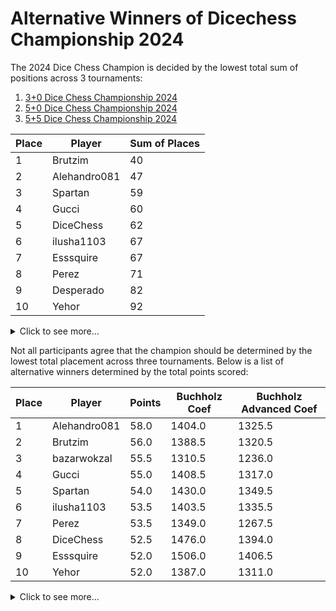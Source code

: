 # Alternative Winners of Dicechess Championship 2024

The 2024 Dice Chess Champion is decided by the lowest total sum of positions across 3 tournaments:

1. [3+0 Dice Chess Championship 2024](https://dicechess.com/tournament/89727121)
2. [5+0 Dice Chess Championship 2024](https://dicechess.com/tournament/61495563)
3. [5+5 Dice Chess Championship 2024](https://dicechess.com/tournament/66232993)

| Place | Player                | Sum of Places |
|-------|-----------------------|-----------------|
| 1     | Brutzim               | 40              |
| 2     | Alehandro081          | 47              |
| 3     | Spartan               | 59              |
| 4     | Gucci                 | 60              |
| 5     | DiceChess             | 62              |
| 6     | ilusha1103            | 67              |
| 7     | Esssquire             | 67              |
| 8     | Perez                 | 71              |
| 9     | Desperado             | 82              |
| 10    | Yehor                 | 92              |
<details>
<summary>Click to see more...</summary>

| Place | Player                | Sum of Places   |
|-------|-----------------------|-----------------|
| 11    | Qg4                   | 103             |
| 12    | fueqe                 | 105             |
| 13    | smiralex              | 106             |
| 14    | Admiral               | 108             |
| 15    | ivankur               | 115             |
| 16    | zzzeminem             | 116             |
| 17    | svline1               | 117             |
| 18    | Rabestro              | 122             |
| 19    | DarkPapin             | 123             |
| 20    | bazarwokzal           | 125             |
| 21    | Anoi                  | 126             |
| 22    | IvCotto               | 126             |
| 23    | bthrvrwhr             | 133             |
| 24    | Borodach1             | 137             |
| 25    | FloatingMorality      | 139             |
| 26    | Kipovets              | 148             |
| 27    | Anatoly1976           | 148             |
| 28    | Pastor                | 150             |
| 29    | Pashko                | 153             |
| 30    | GrMagician            | 156             |
| 31    | Qtrie                 | 161             |
| 32    | ValentinPetrov        | 161             |
| 33    | marat                 | 162             |
| 34    | Galaxy4Chess          | 164             |
| 35    | LinDa                 | 164             |
| 36    | MRSOK                 | 167             |
| 37    | Volodya12             | 169             |
| 38    | Horus                 | 173             |
| 39    | Oirat1987             | 173             |
| 40    | babai83               | 173             |
| 41    | AlexeyOK              | 173             |
| 42    | ChessHorse            | 173             |
| 43    | Mailman1977           | 174             |
| 44    | DrMelekess            | 176             |
| 45    | iDronov               | 176             |
| 46    | SrPeliGroSo           | 177             |
| 47    | Artem1983             | 178             |
| 48    | Anvarprogamer         | 180             |
| 49    | WilliamSteinitz       | 180             |
| 50    | DirtyHarry            | 181             |
| 51    | AlexisChess           | 182             |
| 52    | lyal                  | 182             |
| 53    | nikchess12            | 182             |
| 54    | AlexLind              | 182             |
| 55    | chessbober            | 182             |
| 56    | Tembos                | 183             |
| 57    | Chessburger           | 185             |
| 58    | Doggo001              | 186             |
| 59    | borozdov              | 187             |
| 60    | Blaze                 | 189             |
| 61    | MuMuK                 | 190             |
| 62    | OlegDroz              | 191             |
| 63    | Polyfem               | 191             |
| 64    | DESOKSIRIBONUKLEOTID  | 191             |
| 65    | WillUkissme           | 192             |
| 66    | fvk                   | 193             |
| 67    | DjStol                | 193             |
| 68    | Fenix                 | 194             |
| 69    | Allshad               | 194             |
| 70    | Peter                 | 194             |
| 71    | polukopyrka           | 196             |
| 72    | DombrovskaS           | 197             |
| 73    | gosha83               | 198             |
| 74    | Tramvaj               | 200             |
| 75    | Fildibob              | 200             |
| 76    | Sduvalo72             | 202             |
| 77    | Toms                  | 203             |
| 78    | k926ee                | 204             |
| 79    | Griha                 | 205             |
| 80    | evaumka               | 208             |
| 81    | Momus                 | 208             |
| 82    | armynin               | 209             |
| 83    | Neznayka              | 211             |
| 84    | Saulesmeita           | 213             |
| 85    | Arlley                | 213             |
| 86    | Candid                | 213             |
| 87    | LeoArman              | 213             |
| 88    | Sapsade               | 214             |
| 89    | fullfeel              | 215             |
| 90    | Lornean               | 215             |
| 91    | Forrvard              | 216             |
| 92    | Robin                 | 218             |
| 93    | Vertex                | 219             |
| 94    | Gabriella             | 220             |
| 95    | Arbastro              | 220             |
| 96    | TESEY                 | 221             |
| 97    | SchnapsReich          | 221             |
| 98    | Hvicha                | 222             |
| 99    | alexandrachess        | 223             |
| 100   | Tynbr                 | 224             |
| 101   | Dayana124             | 225             |
| 102   | BlackJack7            | 226             |
| 103   | MihaiIorga            | 226             |
| 104   | Ldr                   | 227             |
| 105   | Pavelser              | 227             |
| 106   | SuperMario            | 227             |
| 107   | TaadsSSaads           | 228             |
| 108   | VKB                   | 230             |
| 109   | Anna01                | 231             |
| 110   | IvanP                 | 234             |
| 111   | Ricco                 | 237             |
| 112   | Vladimirovich         | 239             |
| 113   | Simon233              | 239             |
| 114   | SAB                   | 239             |
| 115   | Iiioki                | 239             |
| 116   | Serg777               | 240             |
| 117   | loeschick             | 241             |
| 118   | Romantic1982          | 242             |
| 119   | N1k7                  | 244             |
| 120   | smitashka             | 244             |
| 121   | kost665               | 245             |
| 122   | buzina                | 245             |
| 123   | GravityChess          | 245             |
| 124   | Stupid                | 248             |
| 125   | rachangel225          | 249             |
| 126   | Boss1005              | 251             |
| 127   | HaF23                 | 252             |
| 128   | Alik                  | 252             |
| 129   | maha0a                | 254             |
| 130   | Gomelchess1949        | 255             |
| 131   | bigmag2011            | 255             |
| 132   | AlipovsA              | 258             |
| 133   | vitja11111            | 258             |
| 134   | AlexAlx               | 259             |
| 135   | Kamovich              | 261             |
| 136   | YunSan8               | 262             |
| 137   | Bonusman              | 262             |
| 138   | MEXAHIK               | 263             |
| 139   | Maxim77               | 264             |
| 140   | skhudyakov1           | 267             |
| 141   | LaBourdonnais         | 272             |
| 142   | BobbyChess            | 274             |
| 143   | Pyan                  | 276             |
| 144   | KolyaMalya            | 280             |
| 145   | Quinn                 | 283             |
| 146   | Irkut2049             | 284             |
| 147   | Flowolga              | 284             |
| 148   | Gardez                | 285             |
| 149   | anodator              | 286             |
| 150   | AstroLina             | 286             |
| 151   | JaroslavsO            | 287             |
| 152   | tulalan               | 289             |
| 153   | Ponchik               | 290             |
| 154   | Alexafik              | 291             |
| 155   | Noisbomb              | 292             |
| 156   | ArikMakKEM            | 292             |
| 157   | Monakh17              | 292             |
| 158   | razonrus              | 294             |
| 159   | misha                 | 294             |
| 160   | gmelect               | 295             |
| 161   | TheLastHero           | 295             |
| 162   | Diepio                | 295             |
| 163   | vampir580             | 295             |
| 164   | AllahResurrection     | 296             |
| 165   | csvs                  | 298             |
| 166   | Arleriana             | 298             |
| 167   | Radideathel           | 298             |
| 168   | YarikG                | 299             |
| 169   | BrikersA              | 300             |
| 170   | bobep                 | 300             |
| 171   | RFClassifier          | 301             |
| 172   | MakarikRaskumarik52   | 301             |
| 173   | konst1                | 302             |
| 174   | Makar7858759          | 303             |
| 175   | ManManych             | 304             |
| 176   | Darkf1ame             | 304             |
| 177   | Sardorbek             | 304             |
| 178   | Golubi4ko             | 305             |
| 179   | Stranger84            | 306             |
| 180   | Sancho85              | 306             |
| 181   | PeCh02                | 307             |
| 182   | 893                   | 307             |
| 183   | dragge                | 308             |
| 184   | Konfeta               | 308             |
| 185   | Minhoroworiw23        | 309             |
| 186   | munkapire             | 309             |
| 187   | mrrrshtoll            | 311             |
| 188   | GuruPokera            | 311             |
| 189   | AZeppeli              | 311             |
| 190   | Gooutcheaters         | 311             |
| 191   | Fiorino               | 312             |
| 192   | jj0310                | 312             |
| 193   | Alexander78           | 313             |
| 194   | Elviraholopova        | 313             |
| 195   | Three                 | 313             |
| 196   | AlainDemur            | 313             |
| 197   | Dyrila                | 314             |
| 198   | changy                | 314             |
| 199   | Interista             | 315             |
| 200   | Nick                  | 315             |
| 201   | Elistinka             | 315             |
| 202   | Vova1974              | 317             |
| 203   | pioletti              | 317             |
| 204   | gleb3014              | 318             |
| 205   | saule                 | 319             |
| 206   | Makcumka              | 320             |
| 207   | coolkarlis            | 321             |
| 208   | Roman88               | 322             |
| 209   | ExclusiveHinkal       | 322             |
| 210   | Ahaha                 | 322             |
| 211   | Rostik                | 323             |
| 212   | GerDaMarin            | 324             |
| 213   | alexbabic             | 324             |
| 214   | Nikolay48             | 325             |
| 215   | linnong               | 326             |
| 216   | Eridiant              | 328             |
| 217   | ArolandoBloon         | 329             |
| 218   | FCSTORM180            | 332             |
| 219   | Moonster              | 334             |
| 220   | Suvenir               | 334             |
| 221   | Rusea                 | 338             |
| 222   | mastoker              | 340             |
| 223   | Lutik                 | 342             |
| 224   | Konan110803           | 344             |
| 225   | 0odbo0                | 345             |
| 226   | openai                | 346             |
| 227   | m0bbich               | 347             |
| 228   | Serg                  | 352             |
| 229   | Globalist77           | 352             |
| 230   | GermanSaratov         | 355             |
| 231   | AntonioBandera        | 361             |
| 232   | V4erasrr              | 362             |
| 233   | Aaromiro              | 362             |
| 234   | sinner312             | 367             |
| 235   | tataSerhey            | 368             |
| 236   | Love                  | 376             |
| 237   | vikvvv                | 376             |
| 238   | skrydg                | 383             |
| 239   | Alinasamorukova07     | 391             |
| 240   | Oneofyou              | 403             |
| 241   | egor1400              | 416             |
| 242   | kapran                | 457             |
</details>

Not all participants agree that the champion should be determined by the lowest total placement across three tournaments. Below is a list of alternative winners determined by the total points scored:

| Place | Player                | Points | Buchholz Coef | Buchholz Advanced Coef |
|-------|-----------------------|--------|---------------|-------------------------|
| 1     | Alehandro081          | 58.0   | 1404.0        | 1325.5                  |
| 2     | Brutzim               | 56.0   | 1388.5        | 1320.5                  |
| 3     | bazarwokzal           | 55.5   | 1310.5        | 1236.0                  |
| 4     | Gucci                 | 55.0   | 1408.5        | 1317.0                  |
| 5     | Spartan               | 54.0   | 1430.0        | 1349.5                  |
| 6     | ilusha1103            | 53.5   | 1403.5        | 1335.5                  |
| 7     | Perez                 | 53.5   | 1349.0        | 1267.5                  |
| 8     | DiceChess             | 52.5   | 1476.0        | 1394.0                  |
| 9     | Esssquire             | 52.0   | 1506.0        | 1406.5                  |
| 10    | Yehor                 | 52.0   | 1387.0        | 1311.0                  |
<details>
<summary>Click to see more...</summary>

| Place | Player                | Points | Buchholz Coef | Buchholz Advanced Coef |
|-------|-----------------------|--------|---------------|-------------------------|
| 11    | Desperado             | 51.5   | 1367.5        | 1293.0                  |
| 12    | fueqe                 | 51.0   | 1450.0        | 1358.5                  |
| 13    | smiralex              | 51.0   | 1372.5        | 1301.0                  |
| 14    | FloatingMorality      | 51.0   | 1250.5        | 1189.5                  |
| 15    | zzzeminem             | 50.5   | 1432.0        | 1345.5                  |
| 16    | Qg4                   | 50.5   | 1419.0        | 1335.5                  |
| 17    | ivankur               | 50.0   | 1420.5        | 1332.0                  |
| 18    | Anoi                  | 50.0   | 1418.0        | 1333.5                  |
| 19    | Admiral               | 50.0   | 1405.0        | 1317.5                  |
| 20    | Horus                 | 50.0   | 1376.5        | 1293.5                  |
| 21    | Rabestro              | 49.5   | 1405.0        | 1329.5                  |
| 22    | svline1               | 49.5   | 1322.0        | 1249.5                  |
| 23    | Galaxy4Chess          | 49.0   | 1399.0        | 1318.5                  |
| 24    | bthrvrwhr             | 49.0   | 1286.0        | 1216.0                  |
| 25    | Qtrie                 | 48.5   | 1396.5        | 1306.5                  |
| 26    | Kipovets              | 48.5   | 1281.5        | 1213.5                  |
| 27    | Anatoly1976           | 48.0   | 1303.0        | 1229.0                  |
| 28    | ValentinPetrov        | 48.0   | 1244.5        | 1178.0                  |
| 29    | Pastor                | 47.5   | 1389.0        | 1311.5                  |
| 30    | babai83               | 47.5   | 1342.5        | 1270.5                  |
| 31    | marat                 | 47.5   | 1274.5        | 1205.5                  |
| 32    | DrMelekess            | 47.5   | 1256.5        | 1186.0                  |
| 33    | GrMagician            | 47.0   | 1334.5        | 1263.0                  |
| 34    | lyal                  | 47.0   | 1275.0        | 1205.5                  |
| 35    | Fenix                 | 47.0   | 1242.5        | 1168.0                  |
| 36    | AlexLind              | 46.0   | 1331.0        | 1257.5                  |
| 37    | Anvarprogamer         | 46.0   | 1292.0        | 1223.0                  |
| 38    | Sduvalo72             | 46.0   | 1280.0        | 1206.0                  |
| 39    | DombrovskaS           | 46.0   | 1249.0        | 1176.0                  |
| 40    | evaumka               | 45.5   | 1317.0        | 1247.5                  |
| 41    | DjStol                | 45.0   | 1368.5        | 1284.5                  |
| 42    | MuMuK                 | 45.0   | 1352.0        | 1269.0                  |
| 43    | Blaze                 | 45.0   | 1327.5        | 1256.0                  |
| 44    | Fildibob              | 45.0   | 1303.5        | 1226.5                  |
| 45    | Polyfem               | 45.0   | 1290.5        | 1214.5                  |
| 46    | gosha83               | 45.0   | 1257.0        | 1193.0                  |
| 47    | Momus                 | 45.0   | 1257.0        | 1188.0                  |
| 48    | Griha                 | 45.0   | 1245.0        | 1184.5                  |
| 49    | Candid                | 45.0   | 1229.0        | 1162.0                  |
| 50    | Ricco                 | 45.0   | 1173.0        | 1104.5                  |
| 51    | LeoArman              | 44.5   | 1296.5        | 1232.5                  |
| 52    | fullfeel              | 44.0   | 1283.0        | 1211.0                  |
| 53    | Sapsade               | 44.0   | 1282.5        | 1223.0                  |
| 54    | Saulesmeita           | 44.0   | 1281.0        | 1205.5                  |
| 55    | Pavelser              | 44.0   | 1275.5        | 1199.5                  |
| 56    | Forrvard              | 44.0   | 1272.5        | 1200.5                  |
| 57    | TESEY                 | 44.0   | 1237.5        | 1167.0                  |
| 58    | Arbastro              | 43.5   | 1303.5        | 1226.5                  |
| 59    | SAB                   | 43.5   | 1195.0        | 1134.0                  |
| 60    | TaadsSSaads           | 43.0   | 1312.0        | 1237.5                  |
| 61    | loeschick             | 43.0   | 1235.0        | 1167.5                  |
| 62    | kost665               | 43.0   | 1186.0        | 1124.5                  |
| 63    | Romantic1982          | 42.5   | 1279.5        | 1211.5                  |
| 64    | Serg777               | 42.5   | 1247.5        | 1179.5                  |
| 65    | AlexAlx               | 42.0   | 1241.0        | 1166.5                  |
| 66    | maha0a                | 42.0   | 1215.0        | 1147.5                  |
| 67    | YunSan8               | 42.0   | 1196.0        | 1129.0                  |
| 68    | AlipovsA              | 42.0   | 1125.5        | 1063.5                  |
| 69    | Stupid                | 42.0   | 1111.0        | 1052.0                  |
| 70    | SchnapsReich          | 41.0   | 1231.5        | 1158.5                  |
| 71    | VKB                   | 40.5   | 1274.0        | 1199.0                  |
| 72    | Darkf1ame             | 39.5   | 1262.5        | 1189.5                  |
| 73    | bigmag2011            | 39.5   | 1239.5        | 1162.0                  |
| 74    | tulalan               | 39.0   | 1288.5        | 1213.5                  |
| 75    | csvs                  | 39.0   | 1235.5        | 1169.5                  |
| 76    | Flowolga              | 39.0   | 1189.0        | 1119.5                  |
| 77    | ArolandoBloon         | 38.5   | 1076.0        | 1018.0                  |
| 78    | Fiorino               | 38.0   | 1221.5        | 1160.0                  |
| 79    | LaBourdonnais         | 38.0   | 1202.5        | 1132.0                  |
| 80    | Eridiant              | 38.0   | 1126.5        | 1066.5                  |
| 81    | gmelect               | 37.5   | 1088.5        | 1024.5                  |
| 82    | mastoker              | 36.0   | 1132.5        | 1058.0                  |
| 83    | ChessHorse            | 36.0   | 1074.5        | 1013.0                  |
| 84    | Pashko                | 36.0   | 1068.5        | 1005.5                  |
| 85    | m0bbich               | 36.0   | 992.0         | 936.5                   |
| 86    | Oirat1987             | 35.0   | 1047.0        | 994.5                   |
| 87    | DarkPapin             | 34.0   | 872.5         | 817.0                   |
| 88    | polukopyrka           | 33.0   | 1114.5        | 1051.5                  |
| 89    | IvCotto               | 33.0   | 896.0         | 846.0                   |
| 90    | Borodach1             | 33.0   | 790.5         | 747.5                   |
| 91    | Alexander78           | 32.5   | 1028.0        | 967.0                   |
| 92    | YarikG                | 32.0   | 1095.5        | 1006.5                  |
| 93    | SuperMario            | 32.0   | 1023.0        | 967.0                   |
| 94    | MihaiIorga            | 32.0   | 1019.0        | 962.0                   |
| 95    | alexandrachess        | 32.0   | 1016.0        | 969.0                   |
| 96    | Serg                  | 31.0   | 1116.0        | 1032.0                  |
| 97    | Vladimirovich         | 31.0   | 1007.5        | 956.5                   |
| 98    | N1k7                  | 31.0   | 971.5         | 920.0                   |
| 99    | SrPeliGroSo           | 31.0   | 930.5         | 866.5                   |
| 100   | Volodya12             | 31.0   | 806.0         | 763.0                   |
| 101   | Mailman1977           | 31.0   | 774.5         | 726.5                   |
| 102   | WilliamSteinitz       | 31.0   | 751.5         | 707.5                   |
| 103   | Chessburger           | 31.0   | 732.5         | 696.0                   |
| 104   | Monakh17              | 30.0   | 901.0         | 816.0                   |
| 105   | AlexisChess           | 30.0   | 826.0         | 773.0                   |
| 106   | borozdov              | 30.0   | 817.0         | 764.0                   |
| 107   | WillUkissme           | 30.0   | 798.0         | 754.0                   |
| 108   | DESOKSIRIBONUKLEOTID  | 30.0   | 793.5         | 741.5                   |
| 109   | Love                  | 29.0   | 966.5         | 909.0                   |
| 110   | Irkut2049             | 29.0   | 900.5         | 861.0                   |
| 111   | Vertex                | 28.5   | 757.5         | 711.5                   |
| 112   | Vova1974              | 28.0   | 868.5         | 792.5                   |
| 113   | Tynbr                 | 28.0   | 793.0         | 738.0                   |
| 114   | Konfeta               | 27.5   | 918.0         | 867.5                   |
| 115   | Moonster              | 27.0   | 723.0         | 665.5                   |
| 116   | mrrrshtoll            | 26.5   | 876.5         | 798.0                   |
| 117   | HaF23                 | 26.0   | 800.0         | 753.5                   |
| 118   | Kamovich              | 26.0   | 768.5         | 719.5                   |
| 119   | vitja11111            | 26.0   | 755.0         | 707.5                   |
| 120   | Gooutcheaters         | 25.5   | 811.0         | 773.5                   |
| 121   | Bonusman              | 25.0   | 738.5         | 694.5                   |
| 122   | BobbyChess            | 24.0   | 777.5         | 732.5                   |
| 123   | FCSTORM180            | 23.0   | 830.5         | 787.5                   |
| 124   | Pyan                  | 23.0   | 714.5         | 656.5                   |
| 125   | alexbabic             | 22.0   | 633.0         | 598.5                   |
| 126   | MRSOK                 | 22.0   | 596.5         | 559.5                   |
| 127   | GravityChess          | 22.0   | 577.0         | 534.0                   |
| 128   | AlexeyOK              | 20.0   | 548.0         | 511.5                   |
| 129   | Suvenir               | 20.0   | 509.5         | 464.0                   |
| 130   | Lutik                 | 19.5   | 865.5         | 809.5                   |
| 131   | DirtyHarry            | 19.0   | 594.5         | 556.0                   |
| 132   | chessbober            | 19.0   | 581.0         | 552.5                   |
| 133   | Rusea                 | 19.0   | 575.5         | 536.5                   |
| 134   | Doggo001              | 19.0   | 534.5         | 502.0                   |
| 135   | fvk                   | 18.5   | 532.0         | 505.5                   |
| 136   | Konan110803           | 18.0   | 635.5         | 594.5                   |
| 137   | OlegDroz              | 18.0   | 566.0         | 533.5                   |
| 138   | Allshad               | 18.0   | 538.5         | 517.0                   |
| 139   | Toms                  | 18.0   | 496.5         | 474.0                   |
| 140   | k926ee                | 18.0   | 496.5         | 471.5                   |
| 141   | LinDa                 | 18.0   | 298.0         | 280.0                   |
| 142   | Oneofyou              | 17.0   | 570.0         | 515.0                   |
| 143   | vampir580             | 17.0   | 544.0         | 490.0                   |
| 144   | Lornean               | 17.0   | 521.5         | 497.5                   |
| 145   | Robin                 | 17.0   | 501.5         | 476.0                   |
| 146   | Hvicha                | 17.0   | 489.0         | 461.0                   |
| 147   | egor1400              | 16.5   | 858.0         | 798.5                   |
| 148   | Elistinka             | 16.0   | 553.5         | 511.0                   |
| 149   | Globalist77           | 16.0   | 547.0         | 512.0                   |
| 150   | Ldr                   | 16.0   | 534.0         | 505.0                   |
| 151   | Anna01                | 16.0   | 507.5         | 486.0                   |
| 152   | Simon233              | 16.0   | 495.0         | 471.0                   |
| 153   | Iiioki                | 16.0   | 458.5         | 436.5                   |
| 154   | misha                 | 16.0   | 403.0         | 365.5                   |
| 155   | rachangel225          | 15.0   | 536.5         | 500.0                   |
| 156   | buzina                | 15.0   | 512.0         | 490.5                   |
| 157   | Alik                  | 15.0   | 495.0         | 464.5                   |
| 158   | Boss1005              | 15.0   | 492.0         | 465.5                   |
| 159   | openai                | 15.0   | 374.0         | 315.0                   |
| 160   | MEXAHIK               | 15.0   | 369.5         | 350.0                   |
| 161   | iDronov               | 15.0   | 331.0         | 304.0                   |
| 162   | Artem1983             | 15.0   | 322.5         | 297.5                   |
| 163   | nikchess12            | 15.0   | 300.0         | 279.0                   |
| 164   | Tembos                | 15.0   | 292.5         | 271.0                   |
| 165   | 0odbo0                | 14.5   | 528.0         | 485.0                   |
| 166   | Peter                 | 14.0   | 296.0         | 279.0                   |
| 167   | Tramvaj               | 14.0   | 264.5         | 246.5                   |
| 168   | GermanSaratov         | 13.5   | 586.5         | 541.5                   |
| 169   | Quinn                 | 13.0   | 457.0         | 436.0                   |
| 170   | KolyaMalya            | 13.0   | 453.0         | 428.0                   |
| 171   | PeCh02                | 13.0   | 352.5         | 314.5                   |
| 172   | armynin               | 13.0   | 298.5         | 277.5                   |
| 173   | Neznayka              | 13.0   | 297.0         | 277.0                   |
| 174   | Arlley                | 13.0   | 288.0         | 265.0                   |
| 175   | Gabriella             | 13.0   | 257.0         | 241.0                   |
| 176   | Gardez                | 12.0   | 468.0         | 447.5                   |
| 177   | anodator              | 12.0   | 466.5         | 443.0                   |
| 178   | V4erasrr              | 12.0   | 457.0         | 400.5                   |
| 179   | Dayana124             | 12.0   | 307.5         | 284.5                   |
| 180   | BlackJack7            | 12.0   | 301.0         | 282.0                   |
| 181   | IvanP                 | 12.0   | 271.0         | 255.0                   |
| 182   | smitashka             | 11.5   | 259.0         | 239.0                   |
| 183   | tataSerhey            | 11.0   | 459.5         | 423.5                   |
| 184   | Gomelchess1949        | 11.0   | 262.0         | 244.0                   |
| 185   | sinner312             | 10.0   | 370.5         | 324.5                   |
| 186   | Maxim77               | 10.0   | 291.5         | 270.0                   |
| 187   | skhudyakov1           | 10.0   | 268.5         | 247.0                   |
| 188   | ArikMakKEM            | 9.0    | 294.0         | 274.5                   |
| 189   | TheLastHero           | 8.0    | 320.0         | 298.0                   |
| 190   | AntonioBandera        | 8.0    | 251.5         | 215.5                   |
| 191   | AstroLina             | 8.0    | 238.0         | 218.0                   |
| 192   | JaroslavsO            | 8.0    | 226.5         | 210.5                   |
| 193   | Ponchik               | 8.0    | 166.0         | 146.0                   |
| 194   | Arleriana             | 7.0    | 418.0         | 399.0                   |
| 195   | Aaromiro              | 7.0    | 232.0         | 179.5                   |
| 196   | BrikersA              | 7.0    | 228.0         | 197.0                   |
| 197   | Alexafik              | 7.0    | 216.5         | 189.5                   |
| 198   | Noisbomb              | 7.0    | 173.0         | 154.0                   |
| 199   | razonrus              | 7.0    | 147.0         | 126.0                   |
| 200   | Diepio                | 7.0    | 136.5         | 109.5                   |
| 201   | vikvvv                | 6.5    | 140.5         | 113.0                   |
| 202   | RFClassifier          | 6.0    | 278.5         | 244.5                   |
| 203   | AllahResurrection     | 6.0    | 216.5         | 191.5                   |
| 204   | Radideathel           | 4.0    | 226.5         | 203.0                   |
| 205   | Sardorbek             | 4.0    | 196.5         | 170.5                   |
| 206   | Stranger84            | 4.0    | 127.0         | 112.0                   |
| 207   | bobep                 | 4.0    | 118.5         | 95.5                    |
| 208   | MakarikRaskumarik52   | 3.0    | 237.5         | 214.0                   |
| 209   | kapran                | 3.0    | 172.0         | 96.5                    |
| 210   | Golubi4ko             | 3.0    | 170.5         | 135.5                   |
| 211   | ManManych             | 3.0    | 132.5         | 92.0                    |
| 212   | skrydg                | 3.0    | 130.0         | 91.0                    |
| 213   | konst1                | 3.0    | 129.5         | 106.5                   |
| 214   | Makar7858759          | 3.0    | 112.0         | 93.0                    |
| 215   | 893                   | 2.0    | 120.5         | 100.5                   |
| 216   | Sancho85              | 2.0    | 112.0         | 78.0                    |
| 217   | Elviraholopova        | 2.0    | 55.5          | 39.0                    |
| 218   | dragge                | 2.0    | 49.5          | 32.0                    |
| 219   | Minhoroworiw23        | 2.0    | 39.5          | 21.5                    |
| 220   | Alinasamorukova07     | 1.0    | 171.0         | 134.5                   |
| 221   | AZeppeli              | 1.0    | 85.0          | 60.5                    |
| 222   | jj0310                | 1.0    | 74.5          | 45.0                    |
| 223   | munkapire             | 1.0    | 73.5          | 45.0                    |
| 224   | Three                 | 1.0    | 50.0          | 32.0                    |
| 225   | GuruPokera            | 1.0    | 48.5          | 30.5                    |
| 226   | AlainDemur            | 1.0    | 42.5          | 25.0                    |
| 227   | Dyrila                | 1.0    | 34.0          | 19.0                    |
| 228   | gleb3014              | 1.0    | 27.0          | 12.0                    |
| 229   | Interista             | 1.0    | 27.0          | 10.0                    |
| 230   | pioletti              | 1.0    | 19.0          | 3.0                     |
| 231   | Makcumka              | 0.0    | 76.0          | 58.0                    |
| 232   | changy                | 0.0    | 59.5          | 19.5                    |
| 233   | coolkarlis            | 0.0    | 51.0          | 17.0                    |
| 234   | saule                 | 0.0    | 47.0          | 32.0                    |
| 235   | Nick                  | 0.0    | 40.5          | 16.0                    |
| 236   | ExclusiveHinkal       | 0.0    | 34.0          | 15.0                    |
| 237   | Rostik                | 0.0    | 33.0          | 15.0                    |
| 238   | Ahaha                 | 0.0    | 33.0          | 11.0                    |
| 239   | GerDaMarin            | 0.0    | 20.0          | 4.0                     |
| 240   | Nikolay48             | 0.0    | 16.0          | 2.0                     |
| 241   | Roman88               | 0.0    | 12.0          | 0.0                     |
| 242   | linnong               | 0.0    | 3.0           | 1.0                     |
</details>